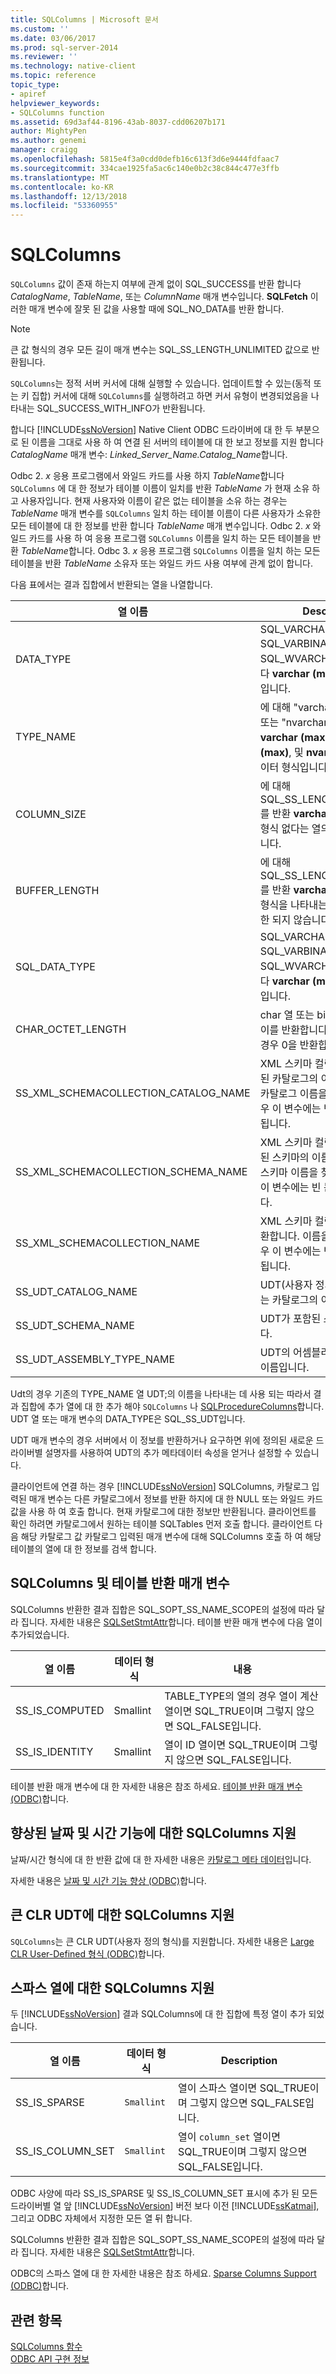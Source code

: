 ```yaml
---
title: SQLColumns | Microsoft 문서
ms.custom: ''
ms.date: 03/06/2017
ms.prod: sql-server-2014
ms.reviewer: ''
ms.technology: native-client
ms.topic: reference
topic_type:
- apiref
helpviewer_keywords:
- SQLColumns function
ms.assetid: 69d3af44-8196-43ab-8037-cdd06207b171
author: MightyPen
ms.author: genemi
manager: craigg
ms.openlocfilehash: 5815e4f3a0cdd0defb16c613f3d6e9444fdfaac7
ms.sourcegitcommit: 334cae1925fa5ac6c140e0b2c38c844c477e3ffb
ms.translationtype: MT
ms.contentlocale: ko-KR
ms.lasthandoff: 12/13/2018
ms.locfileid: "53360955"
---
```

# <a name="sqlcolumns"></a>SQLColumns
  `SQLColumns` 값이 존재 하는지 여부에 관계 없이 SQL_SUCCESS를 반환 합니다 *CatalogName*, *TableName*, 또는 *ColumnName* 매개 변수입니다. **SQLFetch** 이러한 매개 변수에 잘못 된 값을 사용할 때에 SQL_NO_DATA를 반환 합니다.  
  
> [!NOTE]  
>  큰 값 형식의 경우 모든 길이 매개 변수는 SQL_SS_LENGTH_UNLIMITED 값으로 반환됩니다.  
  
 `SQLColumns`는 정적 서버 커서에 대해 실행할 수 있습니다. 업데이트할 수 있는(동적 또는 키 집합) 커서에 대해 `SQLColumns`를 실행하려고 하면 커서 유형이 변경되었음을 나타내는 SQL_SUCCESS_WITH_INFO가 반환됩니다.  
  
 합니다 [!INCLUDE[ssNoVersion](../../includes/ssnoversion-md.md)] Native Client ODBC 드라이버에 대 한 두 부분으로 된 이름을 그대로 사용 하 여 연결 된 서버의 테이블에 대 한 보고 정보를 지원 합니다 *CatalogName* 매개 변수: *Linked_Server_Name.Catalog_Name*합니다.  
  
 Odbc 2. *x* 응용 프로그램에서 와일드 카드를 사용 하지 *TableName*합니다 `SQLColumns` 에 대 한 정보가 테이블 이름이 일치를 반환 *TableName* 가 현재 소유 하 고 사용자입니다. 현재 사용자와 이름이 같은 없는 테이블을 소유 하는 경우는 *TableName* 매개 변수를 `SQLColumns` 일치 하는 테이블 이름이 다른 사용자가 소유한 모든 테이블에 대 한 정보를 반환 합니다 *TableName* 매개 변수입니다. Odbc 2. *x* 와일드 카드를 사용 하 여 응용 프로그램 `SQLColumns` 이름을 일치 하는 모든 테이블을 반환 *TableName*합니다. Odbc 3. *x* 응용 프로그램 `SQLColumns` 이름을 일치 하는 모든 테이블을 반환 *TableName* 소유자 또는 와일드 카드 사용 여부에 관계 없이 합니다.  
  
 다음 표에서는 결과 집합에서 반환되는 열을 나열합니다.  
  
|열 이름|Description|  
|-----------------|-----------------|  
|DATA_TYPE|SQL_VARCHAR, SQL_VARBINARY 또는 SQL_WVARCHAR를 반환 합니다 **varchar (max)** 데이터 형식입니다.|  
|TYPE_NAME|에 대해 "varchar", "varbinary" 또는 "nvarchar"를 반환 합니다 **varchar (max)** 를 **varbinary (max)**, 및 **nvarchar (max)** 데이터 형식입니다.|  
|COLUMN_SIZE|에 대해 SQL_SS_LENGTH_UNLIMITED를 반환 **varchar (max)** 데이터 형식 없다는 열의 크기를 제한 합니다.|  
|BUFFER_LENGTH|에 대해 SQL_SS_LENGTH_UNLIMITED를 반환 **varchar (max)** 데이터 형식을 나타내는 버퍼의 크기는 제한 되지 않습니다.|  
|SQL_DATA_TYPE|SQL_VARCHAR, SQL_VARBINARY 또는 SQL_WVARCHAR를 반환 합니다 **varchar (max)** 데이터 형식입니다.|  
|CHAR_OCTET_LENGTH|char 열 또는 binary 열의 최대 길이를 반환합니다. 크기가 무제한인 경우 0을 반환합니다.|  
|SS_XML_SCHEMACOLLECTION_CATALOG_NAME|XML 스키마 컬렉션 이름이 정의된 카탈로그의 이름을 반환합니다. 카탈로그 이름을 찾을 수 없는 경우 이 변수에는 빈 문자열이 포함됩니다.|  
|SS_XML_SCHEMACOLLECTION_SCHEMA_NAME|XML 스키마 컬렉션 이름이 정의된 스키마의 이름을 반환합니다. 스키마 이름을 찾을 수 없는 경우 이 변수에는 빈 문자열이 포함됩니다.|  
|SS_XML_SCHEMACOLLECTION_NAME|XML 스키마 컬렉션의 이름을 반환합니다. 이름을 찾을 수 없는 경우 이 변수에는 빈 문자열이 포함됩니다.|  
|SS_UDT_CATALOG_NAME|UDT(사용자 정의 형식)를 포함하는 카탈로그의 이름입니다.|  
|SS_UDT_SCHEMA_NAME|UDT가 포함된 스키마의 이름입니다.|  
|SS_UDT_ASSEMBLY_TYPE_NAME|UDT의 어셈블리가 명시된 정식 이름입니다.|  
  
 Udt의 경우 기존의 TYPE_NAME 열 UDT;의 이름을 나타내는 데 사용 되는 따라서 결과 집합에 추가 열에 대 한 추가 해야 `SQLColumns` 나 [SQLProcedureColumns](sqlprocedurecolumns.md)합니다. UDT 열 또는 매개 변수의 DATA_TYPE은 SQL_SS_UDT입니다.  
  
 UDT 매개 변수의 경우 서버에서 이 정보를 반환하거나 요구하면 위에 정의된 새로운 드라이버별 설명자를 사용하여 UDT의 추가 메타데이터 속성을 얻거나 설정할 수 있습니다.  
  
 클라이언트에 연결 하는 경우 [!INCLUDE[ssNoVersion](../../includes/ssnoversion-md.md)] SQLColumns, 카탈로그 입력된 매개 변수는 다른 카탈로그에서 정보를 반환 하지에 대 한 NULL 또는 와일드 카드 값을 사용 하 여 호출 합니다. 현재 카탈로그에 대한 정보만 반환됩니다. 클라이언트를 확인 하려면 카탈로그에서 원하는 테이블 SQLTables 먼저 호출 합니다. 클라이언트 다음 해당 카탈로그 값 카탈로그 입력된 매개 변수에 대해 SQLColumns 호출 하 여 해당 테이블의 열에 대 한 정보를 검색 합니다.  
  
## <a name="sqlcolumns-and-table-valued-parameters"></a>SQLColumns 및 테이블 반환 매개 변수  
 SQLColumns 반환한 결과 집합은 SQL_SOPT_SS_NAME_SCOPE의 설정에 따라 달라 집니다. 자세한 내용은 [SQLSetStmtAttr](sqlsetstmtattr.md)합니다. 테이블 반환 매개 변수에 다음 열이 추가되었습니다.  
  
|열 이름|데이터 형식|내용|  
|-----------------|---------------|--------------|  
|SS_IS_COMPUTED|Smallint|TABLE_TYPE의 열의 경우 열이 계산 열이면 SQL_TRUE이며 그렇지 않으면 SQL_FALSE입니다.|  
|SS_IS_IDENTITY|Smallint|열이 ID 열이면 SQL_TRUE이며 그렇지 않으면 SQL_FALSE입니다.|  
  
 테이블 반환 매개 변수에 대 한 자세한 내용은 참조 하세요. [테이블 반환 매개 변수 &#40;ODBC&#41;](../native-client-odbc-table-valued-parameters/table-valued-parameters-odbc.md)합니다.  
  
## <a name="sqlcolumns-support-for-enhanced-date-and-time-features"></a>향상된 날짜 및 시간 기능에 대한 SQLColumns 지원  
 날짜/시간 형식에 대 한 반환 값에 대 한 자세한 내용은 [카탈로그 메타 데이터](../native-client-odbc-date-time/metadata-catalog.md)입니다.  
  
 자세한 내용은 [날짜 및 시간 기능 향상 &#40;ODBC&#41;](../native-client-odbc-date-time/date-and-time-improvements-odbc.md)합니다.  
  
## <a name="sqlcolumns-support-for-large-clr-udts"></a>큰 CLR UDT에 대한 SQLColumns 지원  
 `SQLColumns`는 큰 CLR UDT(사용자 정의 형식)를 지원합니다. 자세한 내용은 [Large CLR User-Defined 형식 &#40;ODBC&#41;](../native-client/odbc/large-clr-user-defined-types-odbc.md)합니다.  
  
## <a name="sqlcolumns-support-for-sparse-columns"></a>스파스 열에 대한 SQLColumns 지원  
 두 [!INCLUDE[ssNoVersion](../../includes/ssnoversion-md.md)] 결과 SQLColumns에 대 한 집합에 특정 열이 추가 되었습니다.  
  
|열 이름|데이터 형식|Description|  
|-----------------|---------------|-----------------|  
|SS_IS_SPARSE|`Smallint`|열이 스파스 열이면 SQL_TRUE이며 그렇지 않으면 SQL_FALSE입니다.|  
|SS_IS_COLUMN_SET|`Smallint`|열이 `column_set` 열이면 SQL_TRUE이며 그렇지 않으면 SQL_FALSE입니다.|  
  
 ODBC 사양에 따라 SS_IS_SPARSE 및 SS_IS_COLUMN_SET 표시에 추가 된 모든 드라이버별 열 앞 [!INCLUDE[ssNoVersion](../../includes/ssnoversion-md.md)] 버전 보다 이전 [!INCLUDE[ssKatmai](../../includes/sskatmai-md.md)], 그리고 ODBC 자체에서 지정한 모든 열 뒤 합니다.  
  
 SQLColumns 반환한 결과 집합은 SQL_SOPT_SS_NAME_SCOPE의 설정에 따라 달라 집니다. 자세한 내용은 [SQLSetStmtAttr](sqlsetstmtattr.md)합니다.  
  
 ODBC의 스파스 열에 대 한 자세한 내용은 참조 하세요. [Sparse Columns Support &#40;ODBC&#41;](../native-client/odbc/sparse-columns-support-odbc.md)합니다.  
  
## <a name="see-also"></a>관련 항목  
 [SQLColumns 함수](https://go.microsoft.com/fwlink/?LinkId=59336)   
 [ODBC API 구현 정보](odbc-api-implementation-details.md)  
  
  
